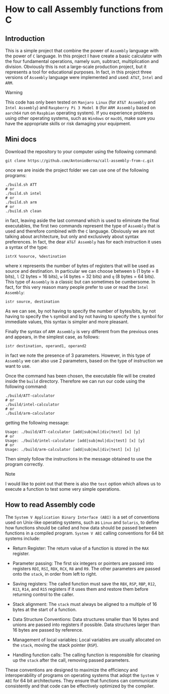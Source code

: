 # How to call Assembly functions from C

## Introduction

This is a simple project that combine the power of `Assembly` language with the power of `C` language. In this project I have create a basic calculator with the four fundamental operations, namely sum, subtract, multiplication and division. Obviously this is not a large-scale production project, but it represents a tool for educational purposes. In fact, in this project three versions of `Assembly` language were implemented and used: `AT&T`, `Intel` and `ARM`.

> [!WARNING]
> This code has only been tested on `Manjaro Linux` (for `AT&T Assembly` and `Intel Assembly`) and `Raspberry Pi 3 Model B` (for `ARM Assembly` based on `aarch64` run on `Raspbian` operating system). If you experience problems using other operating systems, such as `Windows` or `macOS`, make sure you have the appropriate skills or risk damaging your equipment.

## Mini docs

Download the repository to your computer using the following command:

```shell
git clone https://github.com/AntonioBerna/call-assembly-from-c.git
```

once we are inside the project folder we can use one of the following programs:

```shell
./build.sh ATT
# or
./build.sh intel
# or
./build.sh arm
# or
./build.sh clean
```

in fact, leaving aside the last command which is used to eliminate the final executables, the first two commands represent the type of `Assembly` that is used and therefore combined with the `C` language. Obviously we are not talking about architecture, but only and exclusively about syntax preferences. In fact, the dear `AT&T Assembly` has for each instruction it uses a syntax of the type:

```assembly
istrX %source, %destination
```

where `X` represents the number of bytes of registers that will be used as source and destination. In particular we can choose between `b` (1 byte = 8 bits), `l` (2 bytes = 16 bits), `w` (4 bytes = 32 bits) and `q` (8 bytes = 64 bits). This type of `Assembly` is a classic but can sometimes be cumbersome. In fact, for this very reason many people prefer to use or read the `Intel Assembly`:

```assembly
istr source, destination
```

As we can see, by not having to specify the number of bytes/bits, by not having to specify the `%` symbol and by not having to specify the `$` symbol for immediate values, this syntax is simpler and more pleasant.

Finally the syntax of `ARM Assembly` is very different from the previous ones and appears, in the simplest case, as follows:

```assembly
istr destination, operand1, operand2
```

in fact we note the presence of 3 parameters. However, in this type of `Assembly` we can also use 2 parameters, based on the type of instruction we want to use.

Once the command has been chosen, the executable file will be created inside the `build` directory. Therefore we can run our code using the following command:

```shell
./build/ATT-calculator
# or
./build/intel-calculator
# or
./build/arm-calculator
```

getting the following message:

```shell
Usage: ./build/ATT-calculator [add|sub|mul|div|test] [x] [y]
# or
Usage: ./build/intel-calculator [add|sub|mul|div|test] [x] [y]
# or
Usage: ./build/arm-calculator [add|sub|mul|div|test] [x] [y]
```

Then simply follow the instructions in the message obtained to use the program correctly.

> [!NOTE]
> I would like to point out that there is also the `test` option which allows us to execute a function to test some very simple operations.

## How to read Assembly code

The `System V Application Binary Interface (ABI)` is a set of conventions used on Unix-like operating systems, such as `Linux` and `Solaris`, to define how functions should be called and how data should be passed between functions in a compiled program. `System V ABI` calling conventions for 64 bit systems include:

- Return Register: The return value of a function is stored in the `RAX` register.

- Parameter passing: The first six integers or pointers are passed into registers `RDI`, `RSI`, `RDX`, `RCX`, `R8` and `R9`. The other parameters are passed onto the `stack`, in order from left to right.

- Saving registers: The called function must save the `RBX`, `RSP`, `RBP`, `R12`, `R13`, `R14`, and `R15` registers if it uses them and restore them before returning control to the caller.

- Stack alignment: The `stack` must always be aligned to a multiple of 16 bytes at the start of a function.

- Data Structure Conventions: Data structures smaller than 16 bytes and unions are passed into registers if possible. Data structures larger than 16 bytes are passed by reference.

- Management of local variables: Local variables are usually allocated on the `stack`, moving the stack pointer (`RSP`).

- Handling function calls: The calling function is responsible for cleaning up the `stack` after the call, removing passed parameters.

These conventions are designed to maximize the efficiency and interoperability of programs on operating systems that adopt the `System V ABI` for 64 bit architectures. They ensure that functions can communicate consistently and that code can be effectively optimized by the compiler.

